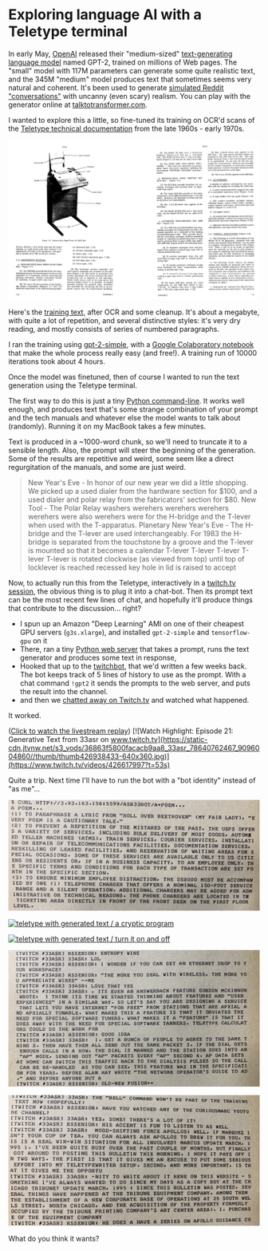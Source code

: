 # Exploring language AI with a Teletype terminal

In early May, [OpenAI](https://openai.com/) released their "medium-sized" [text-generating language model](https://openai.com/blog/better-language-models/) named GPT-2, trained on millions of Web pages.
The "small" model with 117M parameters can generate some quite realistic text, and the 345M "medium" model produces text that sometimes seems very natural and coherent.
It's been used to generate [simulated Reddit "conversations"](https://www.reddit.com/r/slatestarcodex/comments/bo26lv/simulated_culture_war_roundup_thread_using_gpt2/) with uncanny (even scary) realism.
You can play with the generator online at [talktotransformer.com](https://talktotransformer.com).

I wanted to explore this a little, so fine-tuned its training on OCR'd scans of the [Teletype technical documentation](https://github.com/hughpyle/ASR33/tree/master/doc) from the late 1960s - early 1970s.

[![technical bulletin 273B](../pix/bulletin_273b.png)](https://archive.org/details/bitsavers_teletype2763_23812591/page/n11)

Here's the [training text](https://raw.githubusercontent.com/hughpyle/ASR33/master/gpt2/training.txt), after OCR and some cleanup.
It's about a megabyte, with quite a lot of repetition, and several distinctive styles: it's very dry reading, and mostly consists of
series of numbered paragraphs.

I ran the training using [gpt-2-simple](https://github.com/minimaxir/gpt-2-simple), with 
a [Google Colaboratory notebook](https://colab.research.google.com/drive/1VLG8e7YSEwypxU-noRNhsv5dW4NfTGce)
that make the whole process really easy (and free!).  A training run of 10000 iterations took about 4 hours.


Once the model was finetuned, then of course I wanted to run the text generation using the Teletype terminal.

The first way to do this is just a tiny [Python command-line](https://github.com/hughpyle/ASR33/blob/master/gpt2/gen.py).
It works well enough, and produces text that's some strange combination of your prompt and the tech manuals and
whatever else the model wants to talk about (randomly).  Running it on my MacBook takes a few minutes.

Text is produced in a ~1000-word chunk, so we'll need to truncate it to a sensible length.  Also, the prompt will steer the beginning of the generation.
Some of the results are repetitive and weird, some seem like a direct regurgitation of the manuals, and some are just weird.

> New Year's Eve - In honor of our new year we did a little shopping. We picked up a used dialer from the hardware section for $100, and a used dialer and polar relay from the fabricators' section for $80.
> New Tool - The Polar Relay washers werehers werehers werehers werehers were also werehers were for the H-bridge and the T-lever when used with the T-apparatus. 
> Planetary New Year's Eve - The H-bridge and the T-lever are used interchangeably. For 1983 the H-bridge is separated from the touchstone by a groove and the T-lever is mounted so that it becomes a calendar T-lever T-lever T-lever T-lever T-lever is rotated clockwise (as viewed from top) until top of locklever is reached recessed key hole in lid is raised to accept


Now, to actually run this from the Teletype, interactively in a [twitch.tv session](https://twitch.tv/33asr), the obvious thing is to plug it into a chat-bot.  Then its prompt text can be the most recent few lines of chat,
and hopefully it'll produce things that contribute to the discussion... right?

* I spun up an Amazon "Deep Learning" AMI on one of their cheapest GPU servers (`g3s.xlarge`), and installed `gpt-2-simple` and `tensorflow-gpu` on it
* There, ran a tiny [Python web server](https://github.com/hughpyle/ASR33/blob/master/gpt2/web.py) that takes a prompt, runs the text generator and produces some text in response,
* Hooked that up to the [twitchbot](https://github.com/hughpyle/ASR33/blob/master/bin/twitchbot), that we'd written a few weeks back.  The bot keeps track of 5 lines of history to use as the prompt.  With a chat command `!gpt2` it sends the prompts to the web server, and puts the result into the channel.
* and then we [chatted away on Twitch.tv](https://www.twitch.tv/videos/426617997) and watched what happened.

It worked.

([Click to watch the livestream replay](https://www.twitch.tv/videos/426617997?t=53s))
[![Watch Highlight: Episode 21: Generative Text from 33asr on www.twitch.tv](https://static-cdn.jtvnw.net/s3_vods/36863f5800facacb9aa8_33asr_78640762467_9096004860//thumb/thumb426938433-640x360.jpg)](https://www.twitch.tv/videos/426617997?t=53s)

Quite a trip.  Next time I'll have to run the bot with a "bot identity" instead of "as me"...


![teletype with generated text / a poem](../pix/generated_1.jpg)

[![teletype with generated text / a cryptic program](https://pbs.twimg.com/media/D64HeJIWkAIuiaq.jpg)](https://twitter.com/33asr/status/1129848776657723393)

[![teletype with generated text / turn it on and off](https://pbs.twimg.com/media/D64QvkcWwAE2lDW.jpg)](https://twitter.com/33asr/status/1129858972419330049) 

![teletype with generated text / apxial feature](../pix/generated_4.jpg)

![teletype with generated text / mood-shifting force apollos](../pix/generated_5.jpg)

What do you think it wants?
